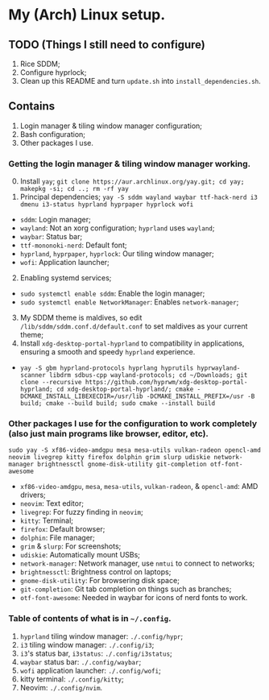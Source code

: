 # My (Arch) Linux setup.

## TODO (Things I still need to configure)
1. Rice SDDM;
2. Configure hyprlock;
3. Clean up this README and turn `update.sh` into `install_dependencies.sh`.

## Contains
1. Login manager & tiling window manager configuration;
2. Bash configuration;
3. Other packages I use.

### Getting the login manager & tiling window manager working.
0. Install `yay`;
`git clone https://aur.archlinux.org/yay.git; cd yay; makepkg -si; cd ..; rm -rf yay`
1. Principal dependencies;
`yay -S sddm wayland waybar ttf-hack-nerd i3 dmenu i3-status hyprland hyprpaper hyprlock wofi`
- `sddm`: Login manager;
- `wayland`: Not an xorg configuration; `hyprland` uses `wayland`;
- `waybar`: Status bar;
- `ttf-mononoki-nerd`: Default font;
- `hyprland`, `hyprpaper`, `hyprlock`: Our tiling window manager;
- `wofi`: Application launcher;
2. Enabling systemd services;
- `sudo systemctl enable sddm`: Enable the login manager;
- `sudo systemctl enable NetworkManager`: Enables `network-manager`;
3. My SDDM theme is maldives, so edit `/lib/sddm/sddm.conf.d/default.conf` to set maldives as your current theme;
4. Install `xdg-desktop-portal-hyprland` to compatibility in applications, ensuring a smooth and speedy `hyprland` experience.
- `yay -S gbm hyprland-protocols hyprlang hyprutils hyprwayland-scanner libdrm sdbus-cpp wayland-protocols; cd ~/Downloads; git clone --recursive https://github.com/hyprwm/xdg-desktop-portal-hyprland; cd xdg-desktop-portal-hyprland/; cmake -DCMAKE_INSTALL_LIBEXECDIR=/usr/lib -DCMAKE_INSTALL_PREFIX=/usr -B build; cmake --build build; sudo cmake --install build`

### Other packages I use for the configuration to work completely (also just main programs like browser, editor, etc).
`sudo yay -S xf86-video-amdgpu mesa mesa-utils vulkan-radeon opencl-amd neovim livegrep kitty firefox dolphin grim slurp udiskie network-manager brightnessctl gnome-disk-utility git-completion otf-font-awesome`
- `xf86-video-amdgpu`, `mesa`, `mesa-utils`, `vulkan-radeon`, & `opencl-amd`: AMD drivers;
- `neovim`: Text editor;
- `livegrep`: For fuzzy finding in `neovim`;
- `kitty`: Terminal;
- `firefox`: Default browser;
- `dolphin`: File manager;
- `grim` & `slurp`: For screenshots;
- `udiskie`: Automatically mount USBs;
- `network-manager`: Network manager, use `nmtui` to connect to networks;
- `brightnessctl`: Brightness control on laptops;
- `gnome-disk-utility`: For browsering disk space;
- `git-completion`: Git tab completion on things such as branches;
- `otf-font-awesome`: Needed in waybar for icons of nerd fonts to work.

### Table of contents of what is in `~/.config`.
1. `hyprland` tiling window manager: `./.config/hypr`;
1. `i3` tiling window manager: `./.config/i3`;
1. `i3`'s status bar, `i3status`: `./.config/i3status`;
1. `waybar` status bar: `./.config/waybar`;
1. `wofi` application launcher: `./.config/wofi`;
1. kitty terminal: `./.config/kitty`;
1. Neovim: `./.config/nvim`.
